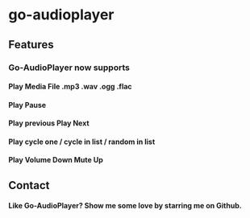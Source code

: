 # go-audioplayer

## Features
### Go-AudioPlayer now supports

#### Play Media File .mp3 .wav .ogg .flac
#### Play Pause
#### Play previous Play Next
#### Play cycle one / cycle in list / random in list
#### Play Volume Down Mute Up

## Contact
#### Like Go-AudioPlayer? Show me some love by starring me on Github.
